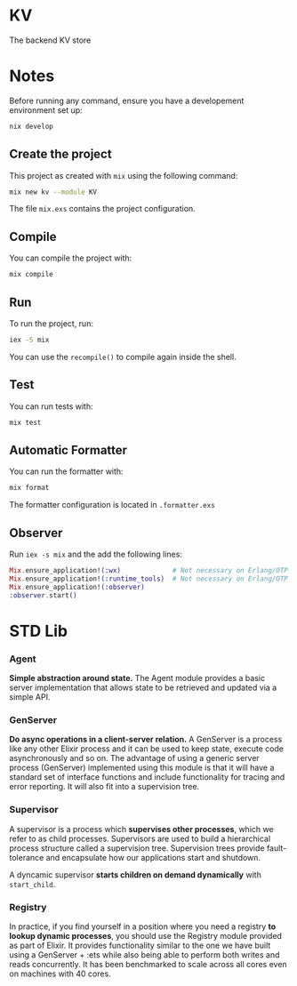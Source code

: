 # KV

The backend KV store

# Notes

Before running any command, ensure you have a developement environment set up:
```bash
nix develop
```

## Create the project

This project as created with `mix` using the following command:

```bash
mix new kv --module KV
```

The file `mix.exs` contains the project configuration.

## Compile

You can compile the project with:
```bash
mix compile
```

## Run

To run the project, run:
```bash
iex -S mix
```

You can use the `recompile()` to compile again inside the shell.

## Test

You can run tests with:
```bash
mix test
```

## Automatic Formatter

You can run the formatter with:
```bash
mix format
```
The formatter configuration is located in `.formatter.exs`

## Observer

Run `iex -s mix` and the add the following lines:
```elixir
Mix.ensure_application!(:wx)             # Not necessary on Erlang/OTP 27+
Mix.ensure_application!(:runtime_tools)  # Not necessary on Erlang/OTP 27+
Mix.ensure_application!(:observer)
:observer.start()
```

# STD Lib

### Agent

**Simple abstraction around state.** The Agent module provides a basic server implementation that allows state to be retrieved and updated via a simple API.

### GenServer

**Do async operations in a client-server relation.** A GenServer is a process like any other Elixir process and it can be used to keep state, execute code asynchronously and so on. The advantage of using a generic server process (GenServer) implemented using this module is that it will have a standard set of interface functions and include functionality for tracing and error reporting. It will also fit into a supervision tree.

### Supervisor

A supervisor is a process which **supervises other processes**, which we refer to as child processes. Supervisors are used to build a hierarchical process structure called a supervision tree. Supervision trees provide fault-tolerance and encapsulate how our applications start and shutdown.

A dyncamic supervisor **starts children on demand dynamically** with `start_child`.

### Registry

In practice, if you find yourself in a position where you need a registry **to lookup dynamic processes**, you should use the Registry module provided as part of Elixir. It provides functionality similar to the one we have built using a GenServer + :ets while also being able to perform both writes and reads concurrently. It has been benchmarked to scale across all cores even on machines with 40 cores.


